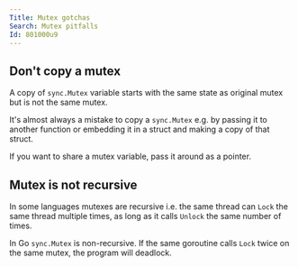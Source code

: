 ```yaml
---
Title: Mutex gotchas
Search: Mutex pitfalls
Id: 801000u9
---
```

## Don't copy a mutex

A copy of `sync.Mutex` variable starts with the same state as original mutex but is not the same mutex.

It's almost always a mistake to copy a `sync.Mutex` e.g. by passing it to another function or embedding it in a struct and making a copy of that struct.

If you want to share a mutex variable, pass it around as a pointer.

## Mutex is not recursive

In some languages mutexes are recursive i.e. the same thread can `Lock` the same thread multiple times, as long as it calls `Unlock` the same number of times.

In Go `sync.Mutex` is non-recursive. If the same goroutine calls `Lock` twice on the same mutex, the program will deadlock.
